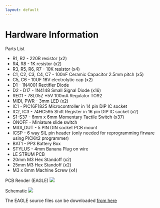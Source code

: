 ```yaml
---
layout: default
---
```


# Hardware Information

Parts List

* R1, R2 - 220R resistor (x2)
* R4, R8 - 1K resistor (x2)
* R3, R5, R6, R7 - 10K resistor (x4)
* C1, C2, C3, C4, C7 - 100nF Ceramic Capacitor 2.5mm pitch (x5)
* C5, C6 - 10UF 16V electrolytic cap (x2)
* D1 - 1N4001 Rectifier Diode
* D2 - D17 - 1N4148 Small Signal Diode (x16)
* REG1 - 78L05Z +5V 100mA Regulator TO92
* MIDI, PWR - 3mm LED (x2)
* IC1 - PIC16F1825 Microcontroller in 14 pin DIP IC socket 
* IC2, IC3 - 74HC595 Shift Register in 16 pin DIP IC socket (x2)					
* S1-S37 - 6mm x 6mm Momentary Tactile Switch (x37)
* ONOFF - Miniature slide switch
* MIDI_OUT - 5 PIN DIN socket PCB mount
* ICSP - 6 way SIL pin header (only needed for reprogramming firware using PICKit2 programmer)
* BAT1 - PP3 Battery Box
* STYLUS - 4mm Banana Plug on wire
* LE STRUM PCB
* 20mm M3 Hex Standoff (x2)
* 25mm M3 Hex Standoff (x2)
* M3 x 8mm Machine Screw (x4)

PCB Render (EAGLE)
<img src="https://raw.github.com/hotchk155/Voici-Le-Strum/master/hardware/board_render.png">

Schematic
<img src="https://raw.github.com/hotchk155/Voici-Le-Strum/master/hardware/schematic_render.png">

The EAGLE source files can be downloaded [from here](https://github.com/hotchk155/Voici-Le-Strum/tree/master/hardware)